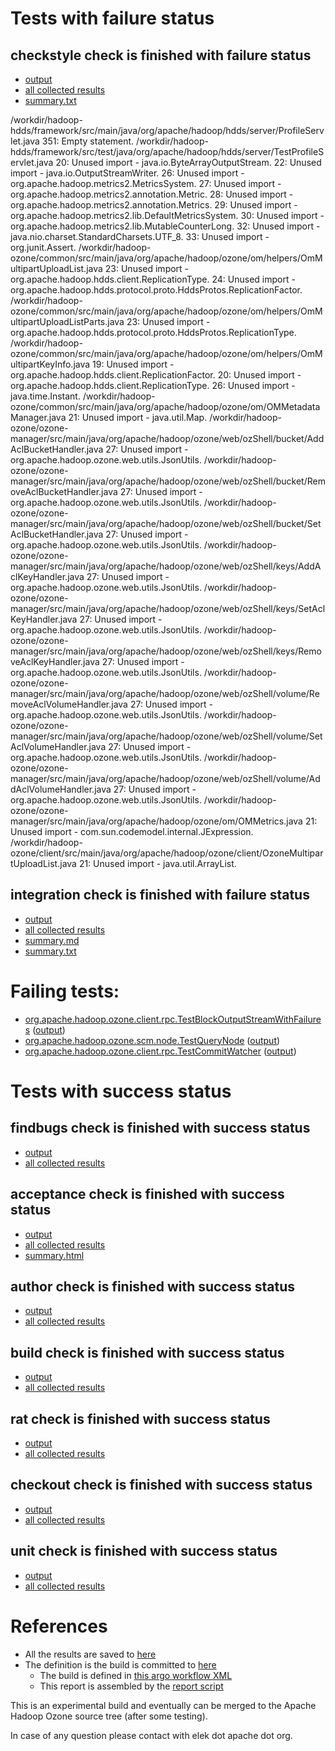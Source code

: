# Tests with failure status

## checkstyle check is finished with failure status

   * [output](https://raw.githubusercontent.com/elek/ozone-ci-q4/master/pr/pr-hdds-2158-lzhrq/checkstyle/output.log)
   * [all collected results](https://github.com/elek/ozone-ci-q4/tree/master/pr/pr-hdds-2158-lzhrq/checkstyle)
   * [summary.txt](https://github.com/elek/ozone-ci-q4/tree/master/pr/pr-hdds-2158-lzhrq/checkstyle/summary.txt)

/workdir/hadoop-hdds/framework/src/main/java/org/apache/hadoop/hdds/server/ProfileServlet.java
 351: Empty statement.
/workdir/hadoop-hdds/framework/src/test/java/org/apache/hadoop/hdds/server/TestProfileServlet.java
 20: Unused import - java.io.ByteArrayOutputStream.
 22: Unused import - java.io.OutputStreamWriter.
 26: Unused import - org.apache.hadoop.metrics2.MetricsSystem.
 27: Unused import - org.apache.hadoop.metrics2.annotation.Metric.
 28: Unused import - org.apache.hadoop.metrics2.annotation.Metrics.
 29: Unused import - org.apache.hadoop.metrics2.lib.DefaultMetricsSystem.
 30: Unused import - org.apache.hadoop.metrics2.lib.MutableCounterLong.
 32: Unused import - java.nio.charset.StandardCharsets.UTF_8.
 33: Unused import - org.junit.Assert.
/workdir/hadoop-ozone/common/src/main/java/org/apache/hadoop/ozone/om/helpers/OmMultipartUploadList.java
 23: Unused import - org.apache.hadoop.hdds.client.ReplicationType.
 24: Unused import - org.apache.hadoop.hdds.protocol.proto.HddsProtos.ReplicationFactor.
/workdir/hadoop-ozone/common/src/main/java/org/apache/hadoop/ozone/om/helpers/OmMultipartUploadListParts.java
 23: Unused import - org.apache.hadoop.hdds.protocol.proto.HddsProtos.ReplicationType.
/workdir/hadoop-ozone/common/src/main/java/org/apache/hadoop/ozone/om/helpers/OmMultipartKeyInfo.java
 19: Unused import - org.apache.hadoop.hdds.client.ReplicationFactor.
 20: Unused import - org.apache.hadoop.hdds.client.ReplicationType.
 26: Unused import - java.time.Instant.
/workdir/hadoop-ozone/common/src/main/java/org/apache/hadoop/ozone/om/OMMetadataManager.java
 21: Unused import - java.util.Map.
/workdir/hadoop-ozone/ozone-manager/src/main/java/org/apache/hadoop/ozone/web/ozShell/bucket/AddAclBucketHandler.java
 27: Unused import - org.apache.hadoop.ozone.web.utils.JsonUtils.
/workdir/hadoop-ozone/ozone-manager/src/main/java/org/apache/hadoop/ozone/web/ozShell/bucket/RemoveAclBucketHandler.java
 27: Unused import - org.apache.hadoop.ozone.web.utils.JsonUtils.
/workdir/hadoop-ozone/ozone-manager/src/main/java/org/apache/hadoop/ozone/web/ozShell/bucket/SetAclBucketHandler.java
 27: Unused import - org.apache.hadoop.ozone.web.utils.JsonUtils.
/workdir/hadoop-ozone/ozone-manager/src/main/java/org/apache/hadoop/ozone/web/ozShell/keys/AddAclKeyHandler.java
 27: Unused import - org.apache.hadoop.ozone.web.utils.JsonUtils.
/workdir/hadoop-ozone/ozone-manager/src/main/java/org/apache/hadoop/ozone/web/ozShell/keys/SetAclKeyHandler.java
 27: Unused import - org.apache.hadoop.ozone.web.utils.JsonUtils.
/workdir/hadoop-ozone/ozone-manager/src/main/java/org/apache/hadoop/ozone/web/ozShell/keys/RemoveAclKeyHandler.java
 27: Unused import - org.apache.hadoop.ozone.web.utils.JsonUtils.
/workdir/hadoop-ozone/ozone-manager/src/main/java/org/apache/hadoop/ozone/web/ozShell/volume/RemoveAclVolumeHandler.java
 27: Unused import - org.apache.hadoop.ozone.web.utils.JsonUtils.
/workdir/hadoop-ozone/ozone-manager/src/main/java/org/apache/hadoop/ozone/web/ozShell/volume/SetAclVolumeHandler.java
 27: Unused import - org.apache.hadoop.ozone.web.utils.JsonUtils.
/workdir/hadoop-ozone/ozone-manager/src/main/java/org/apache/hadoop/ozone/web/ozShell/volume/AddAclVolumeHandler.java
 27: Unused import - org.apache.hadoop.ozone.web.utils.JsonUtils.
/workdir/hadoop-ozone/ozone-manager/src/main/java/org/apache/hadoop/ozone/om/OMMetrics.java
 21: Unused import - com.sun.codemodel.internal.JExpression.
/workdir/hadoop-ozone/client/src/main/java/org/apache/hadoop/ozone/client/OzoneMultipartUploadList.java
 21: Unused import - java.util.ArrayList.

## integration check is finished with failure status

   * [output](https://raw.githubusercontent.com/elek/ozone-ci-q4/master/pr/pr-hdds-2158-lzhrq/integration/output.log)
   * [all collected results](https://github.com/elek/ozone-ci-q4/tree/master/pr/pr-hdds-2158-lzhrq/integration)
   * [summary.md](https://github.com/elek/ozone-ci-q4/tree/master/pr/pr-hdds-2158-lzhrq/integration/summary.md)
   * [summary.txt](https://github.com/elek/ozone-ci-q4/tree/master/pr/pr-hdds-2158-lzhrq/integration/summary.txt)

# Failing tests: 

 * [org.apache.hadoop.ozone.client.rpc.TestBlockOutputStreamWithFailures](hadoop-ozone/integration-test/org.apache.hadoop.ozone.client.rpc.TestBlockOutputStreamWithFailures.txt) ([output](hadoop-ozone/integration-test/org.apache.hadoop.ozone.client.rpc.TestBlockOutputStreamWithFailures-output.txt/))
 * [org.apache.hadoop.ozone.scm.node.TestQueryNode](hadoop-ozone/integration-test/org.apache.hadoop.ozone.scm.node.TestQueryNode.txt) ([output](hadoop-ozone/integration-test/org.apache.hadoop.ozone.scm.node.TestQueryNode-output.txt/))
 * [org.apache.hadoop.ozone.client.rpc.TestCommitWatcher](hadoop-ozone/integration-test/org.apache.hadoop.ozone.client.rpc.TestCommitWatcher.txt) ([output](hadoop-ozone/integration-test/org.apache.hadoop.ozone.client.rpc.TestCommitWatcher-output.txt/))


# Tests with success status

## findbugs check is finished with success status

   * [output](https://raw.githubusercontent.com/elek/ozone-ci-q4/master/pr/pr-hdds-2158-lzhrq/findbugs/output.log)
   * [all collected results](https://github.com/elek/ozone-ci-q4/tree/master/pr/pr-hdds-2158-lzhrq/findbugs)


## acceptance check is finished with success status

   * [output](https://raw.githubusercontent.com/elek/ozone-ci-q4/master/pr/pr-hdds-2158-lzhrq/acceptance/output.log)
   * [all collected results](https://github.com/elek/ozone-ci-q4/tree/master/pr/pr-hdds-2158-lzhrq/acceptance)
   * [summary.html](https://elek.github.io/ozone-ci-q4/pr/pr-hdds-2158-lzhrq/acceptance/summary.html)


## author check is finished with success status

   * [output](https://raw.githubusercontent.com/elek/ozone-ci-q4/master/pr/pr-hdds-2158-lzhrq/author/output.log)
   * [all collected results](https://github.com/elek/ozone-ci-q4/tree/master/pr/pr-hdds-2158-lzhrq/author)


## build check is finished with success status

   * [output](https://raw.githubusercontent.com/elek/ozone-ci-q4/master/pr/pr-hdds-2158-lzhrq/build/output.log)
   * [all collected results](https://github.com/elek/ozone-ci-q4/tree/master/pr/pr-hdds-2158-lzhrq/build)


## rat check is finished with success status

   * [output](https://raw.githubusercontent.com/elek/ozone-ci-q4/master/pr/pr-hdds-2158-lzhrq/rat/output.log)
   * [all collected results](https://github.com/elek/ozone-ci-q4/tree/master/pr/pr-hdds-2158-lzhrq/rat)


## checkout check is finished with success status

   * [output](https://raw.githubusercontent.com/elek/ozone-ci-q4/master/pr/pr-hdds-2158-lzhrq/checkout/output.log)
   * [all collected results](https://github.com/elek/ozone-ci-q4/tree/master/pr/pr-hdds-2158-lzhrq/checkout)


## unit check is finished with success status

   * [output](https://raw.githubusercontent.com/elek/ozone-ci-q4/master/pr/pr-hdds-2158-lzhrq/unit/output.log)
   * [all collected results](https://github.com/elek/ozone-ci-q4/tree/master/pr/pr-hdds-2158-lzhrq/unit)




# References

 * All the results are saved to [here](https://github.com/elek/ozone-ci-q4/tree/master/pr/pr-hdds-2158-lzhrq/)
 * The definition is the build is committed to [here](https://github.com/elek/argo-ozone)
    * The build is defined in [this argo workflow XML](https://github.com/elek/argo-ozone/blob/master/ozone-build.yaml)
    * This report is assembled by the [report script](https://github.com/elek/argo-ozone/blob/master/scripts/report.sh)

This is an experimental build and eventually can be merged to the Apache Hadoop Ozone source tree (after some testing).

In case of any question please contact with elek dot apache dot org.
